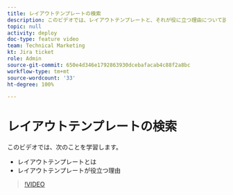 ```yaml
---
title: レイアウトテンプレートの検索
description: このビデオでは、レイアウトテンプレートと、それが役に立つ理由について説明します。
topic: null
activity: deploy
doc-type: feature video
team: Technical Marketing
kt: Jira ticket
role: Admin
source-git-commit: 650e4d346e1792863930dcebafacab4c88f2a8bc
workflow-type: tm+mt
source-wordcount: '33'
ht-degree: 100%

---
```


# レイアウトテンプレートの検索

このビデオでは、次のことを学習します。

* レイアウトテンプレートとは
* レイアウトテンプレートが役立つ理由

>[!VIDEO](https://video.tv.adobe.com/v/335072/?quality=12&learn=on)
